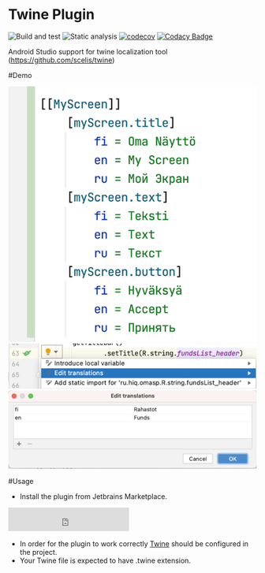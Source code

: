 # Twine Plugin
![Build and test](https://github.com/overpas/twine-plugin/workflows/Build%20and%20test/badge.svg)
![Static analysis](https://github.com/overpas/twine-plugin/workflows/Static%20analysis/badge.svg)
[![codecov](https://codecov.io/gh/overpas/twine-plugin/branch/master/graph/badge.svg)](https://codecov.io/gh/overpas/twine-plugin)
[![Codacy Badge](https://app.codacy.com/project/badge/Grade/77c67163b0e04d179b387d588e361440)](https://www.codacy.com/gh/overpas/twine-plugin/dashboard?utm_source=github.com&amp;utm_medium=referral&amp;utm_content=overpas/twine-plugin&amp;utm_campaign=Badge_Grade)

Android Studio support for twine localization tool (https://github.com/scelis/twine)

#Demo

<img src="images/twine_file.png"/>
<img src="images/edit_translations_action.png"/>
<img src="images/edit_translations_ui.png"/>

#Usage

- Install the plugin from Jetbrains Marketplace.

<iframe frameborder="none" width="245px" height="48px" src="https://plugins.jetbrains.com/embeddable/install/17310"></iframe>

- In order for the plugin to work correctly <a href="https://github.com/scelis/twine">Twine</a> should be configured in the project. 
- Your Twine file is expected to have .twine extension.